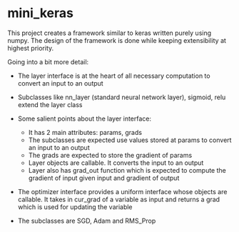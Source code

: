 # mini_keras
This project creates a framework similar to keras written purely using numpy. The design of the framework is done while keeping extensibility at highest priority.

Going into a bit more detail:
* The layer interface is at the heart of all necessary computation to convert an input to an output
* Subclasses like nn_layer (standard neural network layer), sigmoid, relu extend the layer class
* Some salient points about the layer interface:
  * It has 2 main attributes: params, grads
  * The subclasses are expected use values stored at params to convert an input to an output
  * The grads are expected to store the gradient of params
  * Layer objects are callable. It converts the input to an output
  * Layer also has grad_out function which is expected to compute the gradient of input given input and gradient of output 

* The optimizer interface provides a uniform interface whose objects are callable. It takes in cur_grad of a variable as input and returns a grad which is used for updating the variable
* The subclasses are SGD, Adam and RMS_Prop
